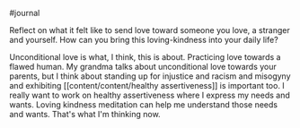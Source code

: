 #journal 

Reflect on what it felt like to send love toward someone you love, a stranger and yourself. How can you bring this loving-kindness into your daily life?

Unconditional love is what, I think, this is about. Practicing love towards a flawed human. My grandma talks about unconditional love towards your parents, but I think about standing up for injustice and racism and misogyny and exhibiting [[content/content/healthy assertiveness]] is important too. I really want to work on healthy assertiveness where I express my needs and wants. Loving kindness meditation can help me understand those needs and wants. That's what I'm thinking now. 